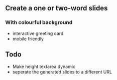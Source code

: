## Create a one or two-word slides

### With colourful background

- interactive greeting card
- mobile friendly

## Todo

- Make height textarea dynamic
- seperate the generated slides to a different URL
